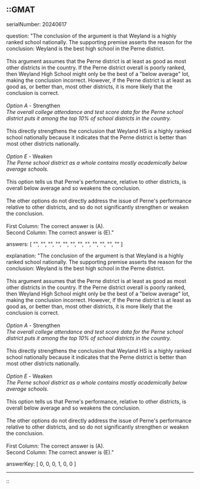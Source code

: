 ::GMAT
---


serialNumber: 20240617

question: "The conclusion of the argument is that Weyland is a highly ranked school nationally. The supporting premise asserts the reason for the conclusion: Weyland is the best high school in the Perne district.<br><br>This argument assumes that the Perne district is at least as good as most other districts in the country. If the Perne district overall is poorly ranked, then Weyland High School might only be the best of a \"below average\" lot, making the conclusion incorrect. However, if the Perne district is at least as good as, or better than, most other districts, it is more likely that the conclusion is correct.<br><br><i>Option A</i> - Strengthen<br><i>The overall college attendance and test score data for the Perne school district puts it among the top 10% of school districts in the country.</i><br><br>This directly strengthens the conclusion that Weyland HS is a highly ranked school nationally because it indicates that the Perne district is better than most other districts nationally.<br><br><i>Option E</i> - Weaken<br><i>The Perne school district as a whole contains mostly academically below average schools.</i><br><br>This option tells us that Perne's performance, relative to other districts, is overall below average and so weakens the conclusion.<br><br>The other options do not directly address the issue of Perne's performance relative to other districts, and so do not significantly strengthen or weaken the conclusion.<br><br>First Column: The correct answer is (A).  <br>Second Column: The correct answer is (E)."

answers: [
  "",
  "",
  "",
  "",
  "",
  "",
  "",
  "",
  "",
  "",
  "",
  ""
]

explanation: "The conclusion of the argument is that Weyland is a highly ranked school nationally. The supporting premise asserts the reason for the conclusion: Weyland is the best high school in the Perne district.<br><br>This argument assumes that the Perne district is at least as good as most other districts in the country. If the Perne district overall is poorly ranked, then Weyland High School might only be the best of a \"below average\" lot, making the conclusion incorrect. However, if the Perne district is at least as good as, or better than, most other districts, it is more likely that the conclusion is correct.<br><br><i>Option A</i> - Strengthen<br><i>The overall college attendance and test score data for the Perne school district puts it among the top 10% of school districts in the country.</i><br><br>This directly strengthens the conclusion that Weyland HS is a highly ranked school nationally because it indicates that the Perne district is better than most other districts nationally.<br><br><i>Option E</i> - Weaken<br><i>The Perne school district as a whole contains mostly academically below average schools.</i><br><br>This option tells us that Perne's performance, relative to other districts, is overall below average and so weakens the conclusion.<br><br>The other options do not directly address the issue of Perne's performance relative to other districts, and so do not significantly strengthen or weaken the conclusion.<br><br>First Column: The correct answer is (A).  <br>Second Column: The correct answer is (E)."

answerKey: [
  0, 
  0, 
  0, 
  1, 
  0, 
  0
]



---
::